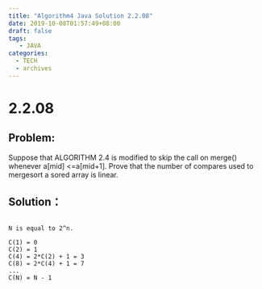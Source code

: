 ```yaml
---
title: "Algorithm4 Java Solution 2.2.08"
date: 2019-10-08T01:57:49+08:00
draft: false
tags:
   - JAVA
categories:
  - TECH
  - archives
---
```



# 2.2.08

## Problem:

Suppose that ALGORITHM 2.4 is modified to skip the call on merge() whenever a[mid] <=a[mid+1].
Prove that the number of compares used to mergesort a sored array is linear.

## Solution：


```

N is equal to 2^n.

C(1) = 0
C(2) = 1
C(4) = 2*C(2) + 1 = 3
C(8) = 2*C(4) + 1 = 7
...
C(N) = N - 1

```



